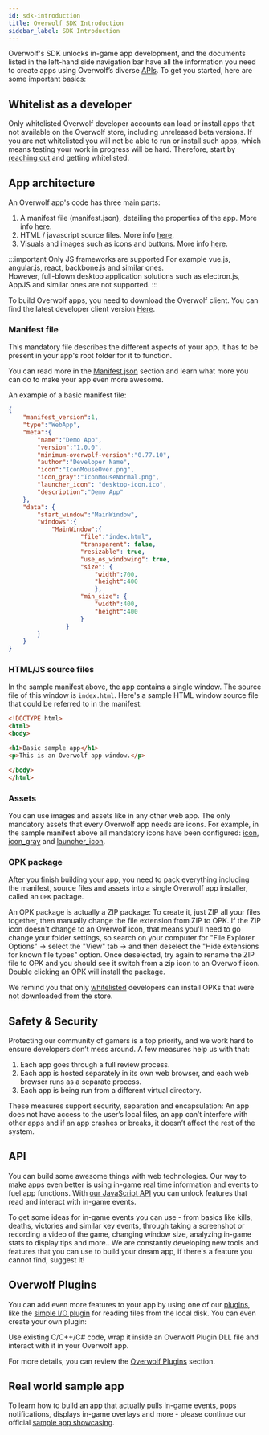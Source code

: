 ```yaml
---
id: sdk-introduction
title: Overwolf SDK Introduction
sidebar_label: SDK Introduction
---
```


Overwolf's SDK unlocks in-game app development, and the documents listed in the left-hand side navigation bar have all the information you need to create apps using Overwolf’s diverse [APIs](../api/overwolf-api-overview). To get you started, here are some important basics:

## Whitelist as a developer

Only whitelisted Overwolf developer accounts can load or install apps that not available on the Overwolf store, including unreleased beta versions. If you are not whitelisted you will not be able to run or install such apps, which means testing your work in progress will be hard. Therefore, start by [reaching out](mailto:developers@overwolf.com) and getting whitelisted.

## App architecture

An Overwolf app's code has three main parts:

1. A manifest file (manifest.json), detailing the properties of the app. More info [here](#manifest-file).
2. HTML / javascript source files. More info [here](#html-js-source-files).
3. Visuals and images such as icons and buttons. More info [here](#assets).

:::important Only JS frameworks are supported
For example vue.js, angular.js, react, backbone.js and similar ones.  
However, full-blown desktop application solutions such as electron.js, AppJS and similar ones are not supported.
:::


To build Overwolf apps, you need to download the Overwolf client.
You can find the latest developer client version [Here](https://download.overwolf.com/install/Download?Name=Game+Summary&ExtensionId=flkgdpkkjcoapbgmgpidhepajgkhckpgpibmlclb&Channel=developers).

### Manifest file

This mandatory file describes the different aspects of your app, it has to be present in your app's root folder for it to function.

You can read more in the [Manifest.json](../api/manifest-json) section and learn what more you can do to make your app even more awesome.

An example of a basic manifest file:

```json
{
	"manifest_version":1,
	"type":"WebApp",
	"meta":{
		"name":"Demo App",
		"version":"1.0.0",
		"minimum-overwolf-version":"0.77.10",
		"author":"Developer Name",
		"icon":"IconMouseOver.png",
        "icon_gray":"IconMouseNormal.png",
        "launcher_icon": "desktop-icon.ico",
		"description":"Demo App"
	},
	"data": {
		"start_window":"MainWindow",
		"windows":{
			"MainWindow":{
					"file":"index.html",
					"transparent": false,
					"resizable": true,
					"use_os_windowing": true,
					"size": {
						"width":700,
						"height":400
						},
					"min_size": {
						"width":400,
						"height":400
					}
				}
		}
	}
}
```


### HTML/JS source files

In the sample manifest above, the app contains a single window. The source file of this window is `index.html`. Here's a sample HTML  window source file that could be referred to in the manifest:

```html
<!DOCTYPE html>
<html>
<body>

<h1>Basic sample app</h1>
<p>This is an Overwolf app window.</p>

</body>
</html>
```

### Assets

You can use images and assets like in any other web app. The only mandatory assets that every Overwolf app needs are icons. For example, in the sample manifest above all mandatory icons have been configured: [icon](../api/manifest-json#meta-mouse-over), [icon_gray](../api/manifest-json#meta-gray_icon) and [launcher_icon](../api/manifest-json#meta-launcher_icon).

### OPK package

After you finish building your app, you need to pack everything including the manifest, source files and assets into a single Overwolf app installer, called an `OPK` package.

An OPK package is actually a ZIP package:  To create it, just ZIP all your files together, then manually change the file extension from ZIP to OPK. If the ZIP icon doesn't change to an Overwolf icon, that means you'll need to go change your folder settings, so search on your computer for "File Explorer Options" -> select the "View" tab -> and then deselect the "Hide extensions for known file types" option. Once deselected, try again to rename the ZIP file to OPK and you should see it switch from a zip icon to an Overwolf icon. Double clicking an OPK will install the package.

We remind you that only [whitelisted](#whitelist-you-as-a-developer) developers can install OPKs that were not downloaded from the store.

## Safety & Security

Protecting our community of gamers is a top priority, and we work hard to ensure developers don’t mess around. A few measures help us with that:

1. Each app goes through a full review process.
2. Each app is hosted separately in its own web browser, and each web browser runs as a separate process.
3. Each app is being run from a different virtual directory.

These measures support security, separation and encapsulation: An app does not have access to the user’s local files, an app can’t interfere with other apps and if an app crashes or breaks, it doesn’t affect the rest of the system.

## API

You can build some awesome things with web technologies. Our way to make apps even better is using in-game real time information and events to fuel app functions. With [our JavaScript API](../api/overwolf-api-overview) you can unlock features that read and interact with in-game events.

To get some ideas for in-game events you can use - from basics like kills, deaths, victories and similar key events, through taking a screenshot or recording a video of the game, changing window size, analyzing in-game stats to display tips and more.. We are constantly developing new tools and features that you can use to build your dream app, if there's a feature you cannot find, suggest it!

## Overwolf Plugins

You can add even more features to your app by using one of our [plugins](../topics/plugins-overview), like the [simple I/O plugin](../topics/simple-io-plugin) for reading files from the local disk. You can even create your own plugin: 

Use existing C/C++/C# code, wrap it inside an Overwolf Plugin DLL file and interact with it in your Overwolf app.

For more details, you can review the [Overwolf Plugins](../topics/plugins-overview) section.

## Real world sample app

To learn how to build an app that actually pulls in-game events, pops notifications, displays in-game overlays and more - please continue our official [sample app showcasing](sample-app-overview).

